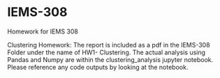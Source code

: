 # IEMS-308

Homework for IEMS 308

Clustering Homework: The report is included as a pdf in the IEMS-308 Folder under the name of HW1- Clustering. The actual analysis using Pandas and Numpy are within the clustering_analysis jupyter notebook. Please reference any code outputs by looking at the notebook.
